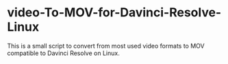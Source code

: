 # video-To-MOV-for-Davinci-Resolve-Linux
This is a small script to convert from most used video formats to MOV compatible to Davinci Resolve on Linux.
